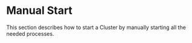 Manual Start
============

This section describes how to start a Cluster by manually starting all the needed
processes.


